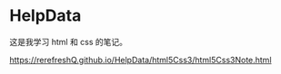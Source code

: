 # HelpData
这是我学习 html 和 css 的笔记。

https://rerefreshQ.github.io/HelpData/html5Css3/html5Css3Note.html
